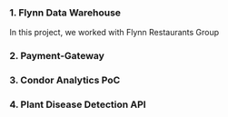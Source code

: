 ### 1. Flynn Data Warehouse
In this project, we worked with Flynn Restaurants Group
### 2. Payment-Gateway

### 3. Condor Analytics PoC

### 4. Plant Disease Detection API